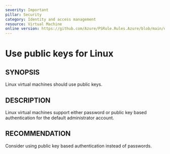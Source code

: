 ```yaml
---
severity: Important
pillar: Security
category: Identity and access management
resource: Virtual Machine
online version: https://github.com/Azure/PSRule.Rules.Azure/blob/main/docs/en/rules/Azure.VM.PublicKey.md
---
```


# Use public keys for Linux

## SYNOPSIS

Linux virtual machines should use public keys.

## DESCRIPTION

Linux virtual machines support either password or public key based authentication for the default administrator account.

## RECOMMENDATION

Consider using public key based authentication instead of passwords.
